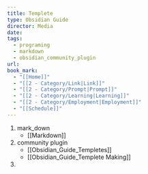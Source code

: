 ```yaml
---
title: Templete
type: Obsidian Guide
director: Media
date:
tags:
  - programing
  - markdown
  - obsidian_community_plugin
url:
book_mark:
  - "[[Home]]"
  - "[[2 - Category/Link|Link]]"
  - "[[2 - Category/Prompt|Prompt]]"
  - "[[2 - Category/Learning|Learning]]"
  - "[[2 - Category/Employment|Employment]]"
  - "[[Schedule]]"
---
```

1. mark_down
    - [[Markdown]]
2. community plugin
    - [[Obsidian_Guide_Templetes]]
    - [[Obsidian_Guide_Templete Making]]
3. 
